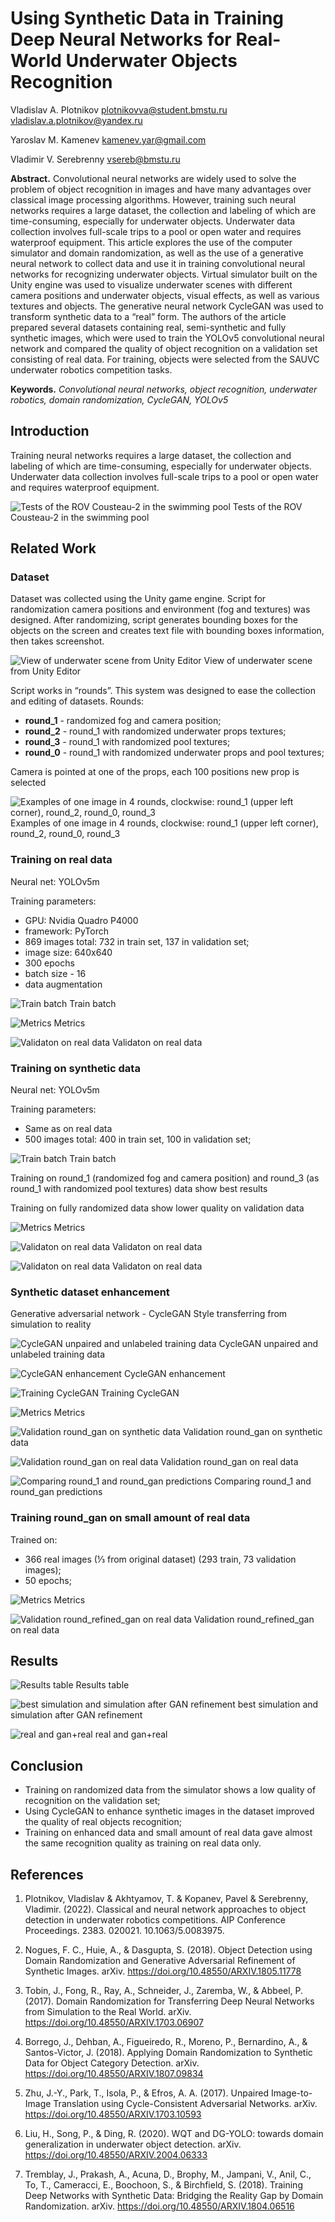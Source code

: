 # Using Synthetic Data in Training Deep Neural Networks for Real-World Underwater Objects Recognition

Vladislav A. Plotnikov
plotnikovva@student.bmstu.ru
vladislav.a.plotnikov@yandex.ru

Yaroslav M. Kamenev
kamenev.yar@gmail.com

Vladimir V. Serebrenny
vsereb@bmstu.ru

**Abstract.** Convolutional neural networks are widely used to solve the problem of object recognition in images and have many advantages over classical image processing algorithms. However, training such neural networks requires a large dataset, the collection and labeling of which are time-consuming, especially for underwater objects. Underwater data collection involves full-scale trips to a pool or open water and requires waterproof equipment. This article explores the use of the computer simulator and domain randomization, as well as the use of a generative neural network to collect data and use it in training convolutional neural networks for recognizing underwater objects. Virtual simulator built on the Unity engine was used to visualize underwater scenes with different camera positions and underwater objects, visual effects, as well as various textures and objects. The generative neural network CycleGAN was used to transform synthetic data to a “real” form. The authors of the article prepared several datasets containing real, semi-synthetic and fully synthetic images, which were used to train the YOLOv5 convolutional neural network and compared the quality of object recognition on a validation set consisting of real data. For training, objects were selected from the SAUVC underwater robotics competition tasks.

**Keywords.** *Convolutional neural networks, object recognition, underwater robotics, domain randomization, CycleGAN, YOLOv5*

## Introduction

Training neural networks requires a large dataset, the collection and labeling of which are time-consuming, especially for underwater objects. 
Underwater data collection involves full-scale trips to a pool or open water and requires waterproof equipment.

![Tests of the ROV Cousteau-2 in the swimming pool](/images/introduction/pool.png)
Tests of the ROV Cousteau-2 in the swimming pool


## Related Work

### Dataset

Dataset was collected using the Unity game engine.
Script for randomization camera positions and environment (fog and textures) was designed. 
After randomizing, script generates bounding boxes for the objects on the screen and creates text file with bounding boxes information, then takes screenshot.

![View of underwater scene from Unity Editor](/images/dataset/scene.png)
View of underwater scene from Unity Editor

Script works in “rounds”. This system was designed to ease the collection and editing of datasets.
Rounds:
- **round_1** - randomized fog and camera position;
- **round_2** - round_1 with randomized underwater props textures;
- **round_3** - round_1 with randomized pool textures;
- **round_0** - round_1 with randomized underwater props and pool textures;

Camera is pointed at one of the props, each 100 positions new prop is selected

![Examples of one image in 4 rounds, clockwise: round_1 (upper left corner), round_2, round_0, round_3](/images/dataset/examples.png)
Examples of one image in 4 rounds, clockwise: round_1 (upper left corner), round_2, round_0, round_3

### Training on real data

Neural net: YOLOv5m

Training parameters:
- GPU: Nvidia Quadro P4000
- framework: PyTorch 
- 869 images total: 732 in train set, 137 in validation set;
- image size: 640x640
- 300 epochs
- batch size - 16
- data augmentation

![Train batch](/images/training_real/batch.png)
Train batch

![Metrics](/images/training_real/graphs.png)
Metrics

![Validaton on real data](/images/training_real/val.png)
Validaton on real data

### Training on synthetic data

Neural net: YOLOv5m

Training parameters:
- Same as on real data
- 500 images total: 400 in train set, 100 in validation set;

![Train batch](/images/training_synthetic/batch.png)
Train batch

Training on round_1 (randomized fog and camera position) and round_3 (as round_1 with randomized pool textures) data show best results

Training on fully randomized data show lower quality on validation data

![Metrics](/images/training_synthetic/metrics.png)
Metrics

![Validaton on real data](/images/training_synthetic/val_syn.png)
Validaton on real data

![Validaton on real data](/images/training_synthetic/val_real.png)
Validaton on real data

### Synthetic dataset enhancement

Generative adversarial network - CycleGAN
Style transferring from simulation to reality

![CycleGAN unpaired and unlabeled training data](images/enchancement/batch.png)
CycleGAN unpaired and unlabeled training data

![CycleGAN enhancement](images/enchancement/visualize.png)
CycleGAN enhancement

![Training CycleGAN](images/enchancement/training.png)
Training CycleGAN

![Metrics](images/enchancement/metrics.png)
Metrics

![Validation round_gan on synthetic data](images/enchancement/val_syn.png)
Validation round_gan on synthetic data

![Validation round_gan on real data](images/enchancement/val_real.png)
Validation round_gan on real data

![Comparing round_1 and round_gan predictions](images/enchancement/comparing.png)
Comparing round_1 and round_gan predictions

### Training round_gan on small amount of real data

Trained on:
- 366 real images (⅓ from original dataset) (293 train, 73 validation images);
- 50 epochs;

![Metrics](images/training_small_ench/metrics.png)
Metrics

![Validation round_refined_gan on real data](images/training_small_ench/val.png)
Validation round_refined_gan on real data


## Results

![Results table](images/results/table.png)
Results table

![best simulation and simulation after GAN refinement](images/results/sim.png)
best simulation and simulation after GAN refinement

![real and gan+real](images/results/real.png)
real and gan+real


## Conclusion

- Training on randomized data from the simulator shows a low quality of recognition on the validation set;
- Using CycleGAN to enhance synthetic images in the dataset improved the quality of real objects recognition;
- Training on enhanced data and small amount of real data gave almost the same recognition quality as training on real data only.

## References

1. Plotnikov, Vladislav & Akhtyamov, T. & Kopanev, Pavel & Serebrenny, Vladimir. (2022). Classical and neural network approaches to object detection in underwater robotics competitions. AIP Conference Proceedings. 2383. 020021. 10.1063/5.0083975. 

2. Nogues, F. C., Huie, A., & Dasgupta, S. (2018). Object Detection using Domain Randomization and Generative Adversarial Refinement of Synthetic Images. arXiv. https://doi.org/10.48550/ARXIV.1805.11778

3. Tobin, J., Fong, R., Ray, A., Schneider, J., Zaremba, W., & Abbeel, P. (2017). Domain Randomization for Transferring Deep Neural Networks from Simulation to the Real World. arXiv. https://doi.org/10.48550/ARXIV.1703.06907

4. Borrego, J., Dehban, A., Figueiredo, R., Moreno, P., Bernardino, A., & Santos-Victor, J. (2018). Applying Domain Randomization to Synthetic Data for Object Category Detection. arXiv. https://doi.org/10.48550/ARXIV.1807.09834

5. Zhu, J.-Y., Park, T., Isola, P., & Efros, A. A. (2017). Unpaired Image-to-Image Translation using Cycle-Consistent Adversarial Networks. arXiv. https://doi.org/10.48550/ARXIV.1703.10593

6. Liu, H., Song, P., & Ding, R. (2020). WQT and DG-YOLO: towards domain generalization in underwater object detection. arXiv. https://doi.org/10.48550/ARXIV.2004.06333

7. Tremblay, J., Prakash, A., Acuna, D., Brophy, M., Jampani, V., Anil, C., To, T., Cameracci, E., Boochoon, S., & Birchfield, S. (2018). Training Deep Networks with Synthetic Data: Bridging the Reality Gap by Domain Randomization. arXiv. https://doi.org/10.48550/ARXIV.1804.06516

